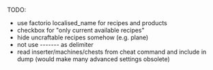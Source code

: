 TODO:

- use factorio localised_name for recipes and products
- checkbox for "only current available recipes"
- hide uncraftable recipes somehow (e.g. plane)
- not use ------- as delimiter
- read inserter/machines/chests from cheat command and include in dump (would make many advanced settings obsolete)
